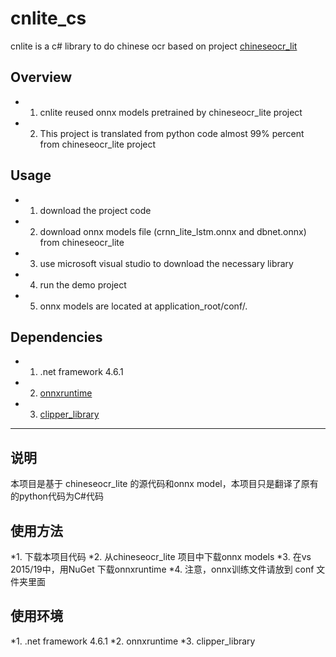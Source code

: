 # cnlite_cs
cnlite is a c# library to do chinese ocr based on project [chineseocr_lit](https://github.com/ouyanghuiyu/chineseocr_lite)

## Overview
* 1. cnlite reused onnx models pretrained by chineseocr_lite project
* 2. This project is translated from python code almost 99% percent from chineseocr_lite project

## Usage
* 1. download the project code
* 2. download onnx models file (crnn_lite_lstm.onnx and dbnet.onnx) from chineseocr_lite
* 3. use microsoft visual studio to download the necessary library
* 4. run the demo project
* 5. onnx models are located at application_root/conf/.

## Dependencies
* 1. .net framework 4.6.1
* 2. [onnxruntime](https://github.com/Microsoft/onnxruntime)
* 3. [clipper_library](https://sourceforge.net/projects/polyclipping/)


<hr/>

## 说明
本项目是基于 chineseocr_lite 的源代码和onnx model，本项目只是翻译了原有的python代码为C#代码

## 使用方法
*1. 下载本项目代码
*2. 从chineseocr_lite 项目中下载onnx models
*3. 在vs 2015/19中，用NuGet 下载onnxruntime
*4. 注意，onnx训练文件请放到 conf 文件夹里面

## 使用环境
*1. .net framework 4.6.1
*2. onnxruntime
*3. clipper_library
